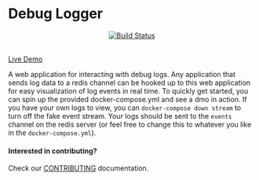 # Debug Logger

<div align="center">
  <a href="https://circleci.com/gh/Spidy88/debug-logger.svg?style=svg&circle-token=5fecffd656fc57c6fba58a95c6ba6fd46b82244e">
    <img src="https://circleci.com/gh/Spidy88/debug-logger.svg?style=svg&circle-token=5fecffd656fc57c6fba58a95c6ba6fd46b82244e" alt="Build Status">
  </a>
  <br />
  <br />
</div>

[Live Demo](https://debug-logger-demo.herokuapp.com/)

A web application for interacting with debug logs. Any application that sends log data to a redis channel can be hooked
up to this web application for easy visualization of log events in real time. To quickly get started, you can spin up
the provided docker-compose.yml and see a dmo in action. If you have your own logs to view, you can 
`docker-compose down stream` to turn off the fake event stream. Your logs should be sent to the `events` channel on the 
redis server (or feel free to change this to whatever you like in the `docker-compose.yml`).

#### Interested in contributing?

Check our [CONTRIBUTING](CONTRIBUTING.md) documentation. 
